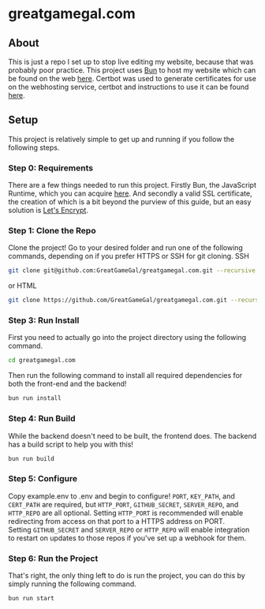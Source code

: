 # greatgamegal.com
## About
This is just a repo I set up to stop live editing my website, because that was probably poor practice.
This project uses [Bun](https://bun.sh/) to host my website which can be found on the web [here](https://www.greatgamegal.com).
Certbot was used to generate certificates for use on the webhosting service, certbot and instructions to use it can be found [here](https://certbot.eff.org/).
## Setup
This project is relatively simple to get up and running if you follow the following steps.
### Step 0: Requirements
There are a few things needed to run this project. Firstly Bun, the JavaScript Runtime, which you can acquire [here](https://bun.sh/). And secondly a valid SSL certificate, the creation of which is a bit beyond the purview of this guide, but an easy solution is [Let's Encrypt](https://letsencrypt.org/getting-started/).
### Step 1: Clone the Repo
Clone the project! Go to your desired folder and run one of the following commands, depending on if you prefer HTTPS or SSH for git cloning.
SSH
```sh
git clone git@github.com:GreatGameGal/greatgamegal.com.git --recursive
```
or HTML
```sh
git clone https://github.com/GreatGameGal/greatgamegal.com.git --recursive
```
### Step 3: Run Install
First you need to actually go into the project directory using the following command.
```sh
cd greatgamegal.com
```
Then run the following command to install all required dependencies for both the front-end and the backend!
```sh
bun run install
```
### Step 4: Run Build
While the backend doesn't need to be built, the frontend does. The backend has a build script to help you with this!
```sh
bun run build
```
### Step 5: Configure
Copy example.env to .env and begin to configure! `PORT`, `KEY_PATH`, and `CERT_PATH` are required, but `HTTP_PORT`, `GITHUB_SECRET`, `SERVER_REPO`, and `HTTP_REPO` are all optional.
Setting `HTTP_PORT` is recommended will enable redirecting from access on that port to a HTTPS address on PORT.   
Setting `GITHUB_SECRET` and `SERVER_REPO` or `HTTP_REPO` will enable integration to restart on updates to those repos if you've set up a webhook for them.
### Step 6: Run the Project
That's right, the only thing left to do is run the project, you can do this by simply running the following command.
```sh
bun run start
```
